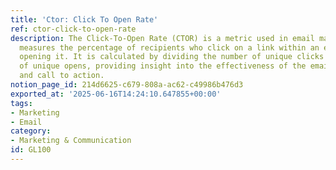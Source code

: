 ```yaml
---
title: 'Ctor: Click To Open Rate'
ref: ctor-click-to-open-rate
description: The Click-To-Open Rate (CTOR) is a metric used in email marketing that
  measures the percentage of recipients who click on a link within an email after
  opening it. It is calculated by dividing the number of unique clicks by the number
  of unique opens, providing insight into the effectiveness of the email's content
  and call to action.
notion_page_id: 214d6625-c679-808a-ac62-c49986b476d3
exported_at: '2025-06-16T14:24:10.647855+00:00'
tags:
- Marketing
- Email
category:
- Marketing & Communication
id: GL100
---
```



